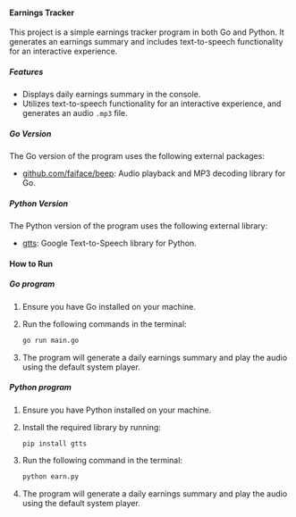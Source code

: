 #### Earnings Tracker

This project is a simple earnings tracker program in both Go and Python. It generates an earnings summary and includes text-to-speech functionality for an interactive experience.

##### Features

- Displays daily earnings summary in the console.
- Utilizes text-to-speech functionality for an interactive experience, and generates an audio `.mp3` file.

##### Go Version

The Go version of the program uses the following external packages:

- [github.com/faiface/beep](https://github.com/faiface/beep): Audio playback and MP3 decoding library for Go.

##### Python Version

The Python version of the program uses the following external library:

- [gtts](https://pypi.org/project/gTTS/): Google Text-to-Speech library for Python.

#### How to Run

##### Go program

1. Ensure you have Go installed on your machine.
2. Run the following commands in the terminal:

    ```bash
    go run main.go
    ```

3. The program will generate a daily earnings summary and play the audio using the default system player.

##### Python program

1. Ensure you have Python installed on your machine.
2. Install the required library by running:

    ```bash
    pip install gtts
    ```

3. Run the following command in the terminal:

    ```bash
    python earn.py
    ```

4. The program will generate a daily earnings summary and play the audio using the default system player.